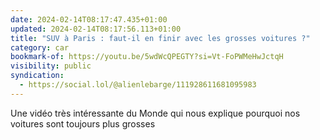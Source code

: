 ```yaml
---
date: 2024-02-14T08:17:47.435+01:00
updated: 2024-02-14T08:17:56.113+01:00
title: "SUV à Paris : faut-il en finir avec les grosses voitures ?"
category: car
bookmark-of: https://youtu.be/5wdWcQPEGTY?si=Vt-FoPWMeHwJctqH
visibility: public
syndication:
  - https://social.lol/@alienlebarge/111928611681095983
---
```


Une vidéo très intéressante du Monde qui nous explique pourquoi nos voitures sont toujours plus grosses
